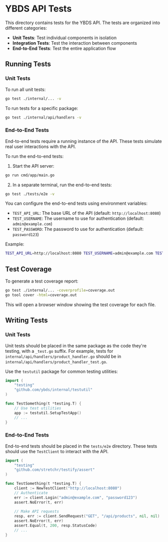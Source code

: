 # YBDS API Tests

This directory contains tests for the YBDS API. The tests are organized into different categories:

- **Unit Tests**: Test individual components in isolation
- **Integration Tests**: Test the interaction between components
- **End-to-End Tests**: Test the entire application flow

## Running Tests

### Unit Tests

To run all unit tests:

```bash
go test ./internal/... -v
```

To run tests for a specific package:

```bash
go test ./internal/api/handlers -v
```

### End-to-End Tests

End-to-end tests require a running instance of the API. These tests simulate real user interactions with the API.

To run the end-to-end tests:

1. Start the API server:

```bash
go run cmd/app/main.go
```

2. In a separate terminal, run the end-to-end tests:

```bash
go test ./tests/e2e -v
```

You can configure the end-to-end tests using environment variables:

- `TEST_API_URL`: The base URL of the API (default: `http://localhost:8080`)
- `TEST_USERNAME`: The username to use for authentication (default: `admin@example.com`)
- `TEST_PASSWORD`: The password to use for authentication (default: `password123`)

Example:

```bash
TEST_API_URL=http://localhost:8080 TEST_USERNAME=admin@example.com TEST_PASSWORD=password123 go test ./tests/e2e -v
```

## Test Coverage

To generate a test coverage report:

```bash
go test ./internal/... -coverprofile=coverage.out
go tool cover -html=coverage.out
```

This will open a browser window showing the test coverage for each file.

## Writing Tests

### Unit Tests

Unit tests should be placed in the same package as the code they're testing, with a `_test.go` suffix. For example, tests for `internal/api/handlers/product_handler.go` should be in `internal/api/handlers/product_handler_test.go`.

Use the `testutil` package for common testing utilities:

```go
import (
    "testing"
    "github.com/ybds/internal/testutil"
)

func TestSomething(t *testing.T) {
    // Use test utilities
    app := testutil.SetupTestApp()
    // ...
}
```

### End-to-End Tests

End-to-end tests should be placed in the `tests/e2e` directory. These tests should use the `TestClient` to interact with the API.

```go
import (
    "testing"
    "github.com/stretchr/testify/assert"
)

func TestSomething(t *testing.T) {
    client := NewTestClient("http://localhost:8080")
    // Authenticate
    err := client.Login("admin@example.com", "password123")
    assert.NoError(t, err)
    
    // Make API requests
    resp, err := client.SendRequest("GET", "/api/products", nil, nil)
    assert.NoError(t, err)
    assert.Equal(t, 200, resp.StatusCode)
    // ...
}
``` 